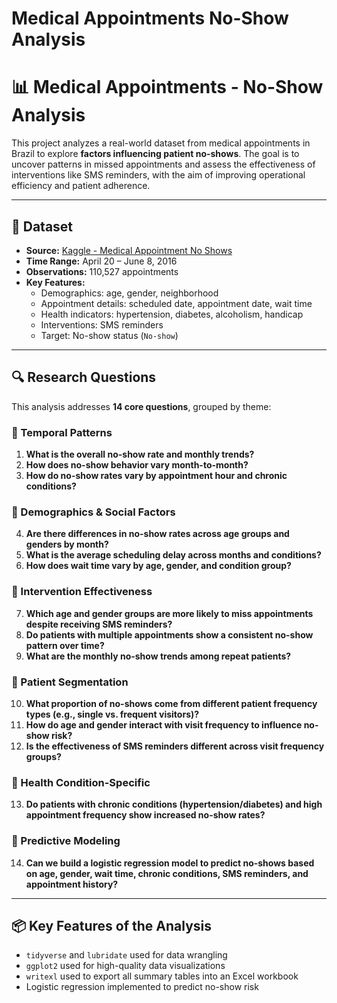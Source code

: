 # Medical Appointments No-Show Analysis

# 📊 Medical Appointments - No-Show Analysis

This project analyzes a real-world dataset from medical appointments in Brazil to explore **factors influencing patient no-shows**. The goal is to uncover patterns in missed appointments and assess the effectiveness of interventions like SMS reminders, with the aim of improving operational efficiency and patient adherence.

---

## 📁 Dataset

- **Source:** [Kaggle - Medical Appointment No Shows](https://www.kaggle.com/datasets/joniarroba/noshowappointments)
- **Time Range:** April 20 – June 8, 2016
- **Observations:** 110,527 appointments
- **Key Features:**
  - Demographics: age, gender, neighborhood
  - Appointment details: scheduled date, appointment date, wait time
  - Health indicators: hypertension, diabetes, alcoholism, handicap
  - Interventions: SMS reminders
  - Target: No-show status (`No-show`)

---

## 🔍 Research Questions

This analysis addresses **14 core questions**, grouped by theme:

### 📅 Temporal Patterns
1. **What is the overall no-show rate and monthly trends?**
2. **How does no-show behavior vary month-to-month?**
3. **How do no-show rates vary by appointment hour and chronic conditions?**

### 👥 Demographics & Social Factors
4. **Are there differences in no-show rates across age groups and genders by month?**
5. **What is the average scheduling delay across months and conditions?**
6. **How does wait time vary by age, gender, and condition group?**

### 🔔 Intervention Effectiveness
7. **Which age and gender groups are more likely to miss appointments despite receiving SMS reminders?**
8. **Do patients with multiple appointments show a consistent no-show pattern over time?**
9. **What are the monthly no-show trends among repeat patients?**

### 🔄 Patient Segmentation
10. **What proportion of no-shows come from different patient frequency types (e.g., single vs. frequent visitors)?**
11. **How do age and gender interact with visit frequency to influence no-show risk?**
12. **Is the effectiveness of SMS reminders different across visit frequency groups?**

### 🏥 Health Condition-Specific
13. **Do patients with chronic conditions (hypertension/diabetes) and high appointment frequency show increased no-show rates?**

### 🤖 Predictive Modeling
14. **Can we build a logistic regression model to predict no-shows based on age, gender, wait time, chronic conditions, SMS reminders, and appointment history?**

---

## 📦 Key Features of the Analysis

- `tidyverse` and `lubridate` used for data wrangling
- `ggplot2` used for high-quality data visualizations
- `writexl` used to export all summary tables into an Excel workbook
- Logistic regression implemented to predict no-show risk


